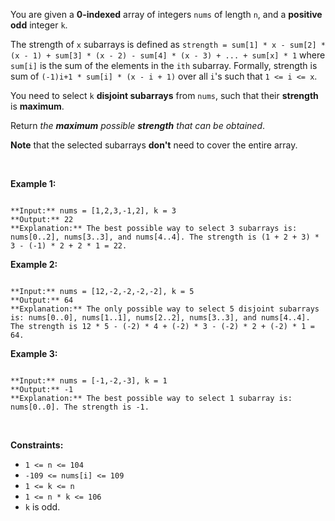 You are given a **0-indexed** array of integers `nums` of length `n`, and a **positive** **odd** integer `k`.


The strength of `x` subarrays is defined as `strength = sum[1] * x - sum[2] * (x - 1) + sum[3] * (x - 2) - sum[4] * (x - 3) + ... + sum[x] * 1` where `sum[i]` is the sum of the elements in the `ith` subarray. Formally, strength is sum of `(-1)i+1 * sum[i] * (x - i + 1)` over all `i`'s such that `1 <= i <= x`.


You need to select `k` **disjoint subarrays** from `nums`, such that their **strength** is **maximum**.


Return *the **maximum** possible **strength** that can be obtained*.


**Note** that the selected subarrays **don't** need to cover the entire array.


 


**Example 1:**



```

**Input:** nums = [1,2,3,-1,2], k = 3
**Output:** 22
**Explanation:** The best possible way to select 3 subarrays is: nums[0..2], nums[3..3], and nums[4..4]. The strength is (1 + 2 + 3) * 3 - (-1) * 2 + 2 * 1 = 22.

```

**Example 2:**



```

**Input:** nums = [12,-2,-2,-2,-2], k = 5
**Output:** 64
**Explanation:** The only possible way to select 5 disjoint subarrays is: nums[0..0], nums[1..1], nums[2..2], nums[3..3], and nums[4..4]. The strength is 12 * 5 - (-2) * 4 + (-2) * 3 - (-2) * 2 + (-2) * 1 = 64.

```

**Example 3:**



```

**Input:** nums = [-1,-2,-3], k = 1
**Output:** -1
**Explanation:** The best possible way to select 1 subarray is: nums[0..0]. The strength is -1.

```

 


**Constraints:**


* `1 <= n <= 104`
* `-109 <= nums[i] <= 109`
* `1 <= k <= n`
* `1 <= n * k <= 106`
* `k` is odd.


